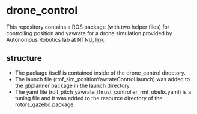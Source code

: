 # drone_control
This repository contains a ROS package (with two helper files) for controlling position and yawrate for a drone simulation provided by Autonomous Robotics lab at NTNU, [link](https://github.com/ntnu-arl/gbplanner_ros).

## structure
- The package itself is contained inside of the drone_control directory.
- The launch file (rmf_sim_positionYawrateControl.launch) was added to the gbplanner package in the launch directory.
- The yaml file (roll_pitch_yawrate_thrust_controller_rmf_obelix.yaml) is a tuning file and it was added to the resource directory of the rotors_gazebo package.
